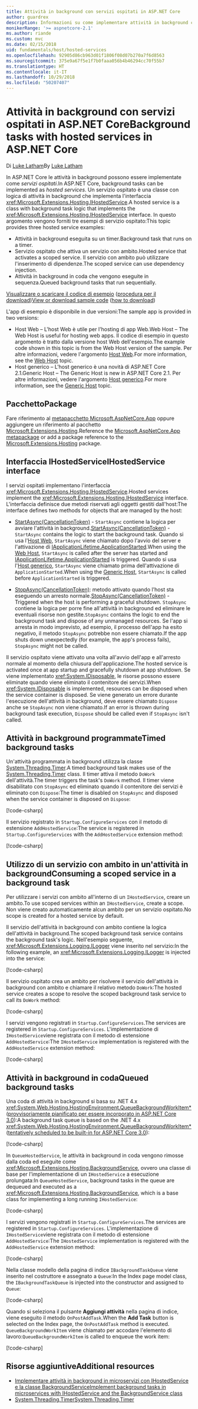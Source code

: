 ```yaml
---
title: Attività in background con servizi ospitati in ASP.NET Core
author: guardrex
description: Informazioni su come implementare attività in background con servizi ospitati in ASP.NET Core.
monikerRange: '>= aspnetcore-2.1'
ms.author: riande
ms.custom: mvc
ms.date: 02/15/2018
uid: fundamentals/host/hosted-services
ms.openlocfilehash: 92905d86cb963d01f1806f08d07b270a7f6d8563
ms.sourcegitcommit: 375e9a67f5e1f7b0faaa056b4b46294cc70f55b7
ms.translationtype: HT
ms.contentlocale: it-IT
ms.lasthandoff: 10/29/2018
ms.locfileid: "50207407"
---
```

# <a name="background-tasks-with-hosted-services-in-aspnet-core"></a><span data-ttu-id="37aa3-103">Attività in background con servizi ospitati in ASP.NET Core</span><span class="sxs-lookup"><span data-stu-id="37aa3-103">Background tasks with hosted services in ASP.NET Core</span></span>

<span data-ttu-id="37aa3-104">Di [Luke Latham](https://github.com/guardrex)</span><span class="sxs-lookup"><span data-stu-id="37aa3-104">By [Luke Latham](https://github.com/guardrex)</span></span>

<span data-ttu-id="37aa3-105">In ASP.NET Core le attività in background possono essere implementate come *servizi ospitati*.</span><span class="sxs-lookup"><span data-stu-id="37aa3-105">In ASP.NET Core, background tasks can be implemented as *hosted services*.</span></span> <span data-ttu-id="37aa3-106">Un servizio ospitato è una classe con logica di attività in background che implementa l'interfaccia <xref:Microsoft.Extensions.Hosting.IHostedService>.</span><span class="sxs-lookup"><span data-stu-id="37aa3-106">A hosted service is a class with background task logic that implements the <xref:Microsoft.Extensions.Hosting.IHostedService> interface.</span></span> <span data-ttu-id="37aa3-107">In questo argomento vengono forniti tre esempi di servizio ospitato:</span><span class="sxs-lookup"><span data-stu-id="37aa3-107">This topic provides three hosted service examples:</span></span>

* <span data-ttu-id="37aa3-108">Attività in background eseguita su un timer.</span><span class="sxs-lookup"><span data-stu-id="37aa3-108">Background task that runs on a timer.</span></span>
* <span data-ttu-id="37aa3-109">Servizio ospitato che attiva un servizio con ambito.</span><span class="sxs-lookup"><span data-stu-id="37aa3-109">Hosted service that activates a scoped service.</span></span> <span data-ttu-id="37aa3-110">Il servizio con ambito può utilizzare l'inserimento di dipendenze.</span><span class="sxs-lookup"><span data-stu-id="37aa3-110">The scoped service can use dependency injection.</span></span>
* <span data-ttu-id="37aa3-111">Attività in background in coda che vengono eseguite in sequenza.</span><span class="sxs-lookup"><span data-stu-id="37aa3-111">Queued background tasks that run sequentially.</span></span>

<span data-ttu-id="37aa3-112">[Visualizzare o scaricare il codice di esempio](https://github.com/aspnet/Docs/tree/master/aspnetcore/fundamentals/host/hosted-services/samples/) ([procedura per il download](xref:index#how-to-download-a-sample))</span><span class="sxs-lookup"><span data-stu-id="37aa3-112">[View or download sample code](https://github.com/aspnet/Docs/tree/master/aspnetcore/fundamentals/host/hosted-services/samples/) ([how to download](xref:index#how-to-download-a-sample))</span></span>

<span data-ttu-id="37aa3-113">L'app di esempio è disponibile in due versioni:</span><span class="sxs-lookup"><span data-stu-id="37aa3-113">The sample app is provided in two versions:</span></span>

* <span data-ttu-id="37aa3-114">Host Web &ndash; L'host Web è utile per l'hosting di app Web.</span><span class="sxs-lookup"><span data-stu-id="37aa3-114">Web Host &ndash; The Web Host is useful for hosting web apps.</span></span> <span data-ttu-id="37aa3-115">Il codice di esempio in questo argomento è tratto dalla versione host Web dell'esempio.</span><span class="sxs-lookup"><span data-stu-id="37aa3-115">The example code shown in this topic is from the Web Host version of the sample.</span></span> <span data-ttu-id="37aa3-116">Per altre informazioni, vedere l'argomento [Host Web](xref:fundamentals/host/web-host).</span><span class="sxs-lookup"><span data-stu-id="37aa3-116">For more information, see the [Web Host](xref:fundamentals/host/web-host) topic.</span></span>
* <span data-ttu-id="37aa3-117">Host generico &ndash; L'host generico è una novità di ASP.NET Core 2.1.</span><span class="sxs-lookup"><span data-stu-id="37aa3-117">Generic Host &ndash; The Generic Host is new in ASP.NET Core 2.1.</span></span> <span data-ttu-id="37aa3-118">Per altre informazioni, vedere l'argomento [Host generico](xref:fundamentals/host/generic-host).</span><span class="sxs-lookup"><span data-stu-id="37aa3-118">For more information, see the [Generic Host](xref:fundamentals/host/generic-host) topic.</span></span>

## <a name="package"></a><span data-ttu-id="37aa3-119">Pacchetto</span><span class="sxs-lookup"><span data-stu-id="37aa3-119">Package</span></span>

<span data-ttu-id="37aa3-120">Fare riferimento al [metapacchetto Microsoft.AspNetCore.App](xref:fundamentals/metapackage-app) oppure aggiungere un riferimento al pacchetto [Microsoft.Extensions.Hosting](https://www.nuget.org/packages/Microsoft.Extensions.Hosting).</span><span class="sxs-lookup"><span data-stu-id="37aa3-120">Reference the [Microsoft.AspNetCore.App metapackage](xref:fundamentals/metapackage-app) or add a package reference to the [Microsoft.Extensions.Hosting](https://www.nuget.org/packages/Microsoft.Extensions.Hosting) package.</span></span>

## <a name="ihostedservice-interface"></a><span data-ttu-id="37aa3-121">Interfaccia IHostedService</span><span class="sxs-lookup"><span data-stu-id="37aa3-121">IHostedService interface</span></span>

<span data-ttu-id="37aa3-122">I servizi ospitati implementano l'interfaccia <xref:Microsoft.Extensions.Hosting.IHostedService>.</span><span class="sxs-lookup"><span data-stu-id="37aa3-122">Hosted services implement the <xref:Microsoft.Extensions.Hosting.IHostedService> interface.</span></span> <span data-ttu-id="37aa3-123">L'interfaccia definisce due metodi riservati agli oggetti gestiti dall'host:</span><span class="sxs-lookup"><span data-stu-id="37aa3-123">The interface defines two methods for objects that are managed by the host:</span></span>

* <span data-ttu-id="37aa3-124">[StartAsync(CancellationToken)](xref:Microsoft.Extensions.Hosting.IHostedService.StartAsync*) - `StartAsync` contiene la logica per avviare l'attività in background.</span><span class="sxs-lookup"><span data-stu-id="37aa3-124">[StartAsync(CancellationToken)](xref:Microsoft.Extensions.Hosting.IHostedService.StartAsync*) - `StartAsync` contains the logic to start the background task.</span></span> <span data-ttu-id="37aa3-125">Quando si usa l'[Host Web](xref:fundamentals/host/web-host), `StartAsync` viene chiamato dopo l'avvio del server e l'attivazione di [IApplicationLifetime.ApplicationStarted](xref:Microsoft.AspNetCore.Hosting.IApplicationLifetime.ApplicationStarted*).</span><span class="sxs-lookup"><span data-stu-id="37aa3-125">When using the [Web Host](xref:fundamentals/host/web-host), `StartAsync` is called after the server has started and [IApplicationLifetime.ApplicationStarted](xref:Microsoft.AspNetCore.Hosting.IApplicationLifetime.ApplicationStarted*) is triggered.</span></span> <span data-ttu-id="37aa3-126">Quando si usa l'[Host generico](xref:fundamentals/host/generic-host), `StartAsync` viene chiamato prima dell'attivazione di `ApplicationStarted`.</span><span class="sxs-lookup"><span data-stu-id="37aa3-126">When using the [Generic Host](xref:fundamentals/host/generic-host), `StartAsync` is called before `ApplicationStarted` is triggered.</span></span>

* <span data-ttu-id="37aa3-127">[StopAsync(CancellationToken)](xref:Microsoft.Extensions.Hosting.IHostedService.StopAsync*): metodo attivato quando l'host sta eseguendo un arresto normale.</span><span class="sxs-lookup"><span data-stu-id="37aa3-127">[StopAsync(CancellationToken)](xref:Microsoft.Extensions.Hosting.IHostedService.StopAsync*) - Triggered when the host is performing a graceful shutdown.</span></span> <span data-ttu-id="37aa3-128">`StopAsync` contiene la logica per porre fine all'attività in background ed eliminare le eventuali risorse non gestite.</span><span class="sxs-lookup"><span data-stu-id="37aa3-128">`StopAsync` contains the logic to end the background task and dispose of any unmanaged resources.</span></span> <span data-ttu-id="37aa3-129">Se l'app si arresta in modo imprevisto, ad esempio, il processo dell'app ha esito negativo, il metodo `StopAsync` potrebbe non essere chiamato.</span><span class="sxs-lookup"><span data-stu-id="37aa3-129">If the app shuts down unexpectedly (for example, the app's process fails), `StopAsync` might not be called.</span></span>

<span data-ttu-id="37aa3-130">Il servizio ospitato viene attivato una volta all'avvio dell'app e all'arresto normale al momento della chiusura dell'applicazione.</span><span class="sxs-lookup"><span data-stu-id="37aa3-130">The hosted service is activated once at app startup and gracefully shutdown at app shutdown.</span></span> <span data-ttu-id="37aa3-131">Se viene implementato <xref:System.IDisposable>, le risorse possono essere eliminate quando viene eliminato il contenitore dei servizi.</span><span class="sxs-lookup"><span data-stu-id="37aa3-131">When <xref:System.IDisposable> is implemented, resources can be disposed when the service container is disposed.</span></span> <span data-ttu-id="37aa3-132">Se viene generato un errore durante l'esecuzione dell'attività in background, deve essere chiamato `Dispose` anche se `StopAsync` non viene chiamato.</span><span class="sxs-lookup"><span data-stu-id="37aa3-132">If an error is thrown during background task execution, `Dispose` should be called even if `StopAsync` isn't called.</span></span>

## <a name="timed-background-tasks"></a><span data-ttu-id="37aa3-133">Attività in background programmate</span><span class="sxs-lookup"><span data-stu-id="37aa3-133">Timed background tasks</span></span>

<span data-ttu-id="37aa3-134">Un'attività programmata in background utilizza la classe [System.Threading.Timer](xref:System.Threading.Timer).</span><span class="sxs-lookup"><span data-stu-id="37aa3-134">A timed background task makes use of the [System.Threading.Timer](xref:System.Threading.Timer) class.</span></span> <span data-ttu-id="37aa3-135">Il timer attiva il metodo `DoWork` dell'attività.</span><span class="sxs-lookup"><span data-stu-id="37aa3-135">The timer triggers the task's `DoWork` method.</span></span> <span data-ttu-id="37aa3-136">Il timer viene disabilitato con `StopAsync` ed eliminato quando il contenitore dei servizi è eliminato con `Dispose`:</span><span class="sxs-lookup"><span data-stu-id="37aa3-136">The timer is disabled on `StopAsync` and disposed when the service container is disposed on `Dispose`:</span></span>

[!code-csharp[](hosted-services/samples/2.x/BackgroundTasksSample-WebHost/Services/TimedHostedService.cs?name=snippet1&highlight=15-16,30,37)]

<span data-ttu-id="37aa3-137">Il servizio registrato in `Startup.ConfigureServices` con il metodo di estensione `AddHostedService`:</span><span class="sxs-lookup"><span data-stu-id="37aa3-137">The service is registered in `Startup.ConfigureServices` with the `AddHostedService` extension method:</span></span>

[!code-csharp[](hosted-services/samples/2.x/BackgroundTasksSample-WebHost/Startup.cs?name=snippet1)]

## <a name="consuming-a-scoped-service-in-a-background-task"></a><span data-ttu-id="37aa3-138">Utilizzo di un servizio con ambito in un'attività in background</span><span class="sxs-lookup"><span data-stu-id="37aa3-138">Consuming a scoped service in a background task</span></span>

<span data-ttu-id="37aa3-139">Per utilizzare i servizi con ambito all'interno di un `IHostedService`, creare un ambito.</span><span class="sxs-lookup"><span data-stu-id="37aa3-139">To use scoped services within an `IHostedService`, create a scope.</span></span> <span data-ttu-id="37aa3-140">Non viene creato automaticamente alcun ambito per un servizio ospitato.</span><span class="sxs-lookup"><span data-stu-id="37aa3-140">No scope is created for a hosted service by default.</span></span>

<span data-ttu-id="37aa3-141">Il servizio dell'attività in background con ambito contiene la logica dell'attività in background.</span><span class="sxs-lookup"><span data-stu-id="37aa3-141">The scoped background task service contains the background task's logic.</span></span> <span data-ttu-id="37aa3-142">Nell'esempio seguente, <xref:Microsoft.Extensions.Logging.ILogger> viene inserito nel servizio:</span><span class="sxs-lookup"><span data-stu-id="37aa3-142">In the following example, an <xref:Microsoft.Extensions.Logging.ILogger> is injected into the service:</span></span>

[!code-csharp[](hosted-services/samples/2.x/BackgroundTasksSample-WebHost/Services/ScopedProcessingService.cs?name=snippet1)]

<span data-ttu-id="37aa3-143">Il servizio ospitato crea un ambito per risolvere il servizio dell'attività in background con ambito e chiamare il relativo metodo `DoWork`:</span><span class="sxs-lookup"><span data-stu-id="37aa3-143">The hosted service creates a scope to resolve the scoped background task service to call its `DoWork` method:</span></span>

[!code-csharp[](hosted-services/samples/2.x/BackgroundTasksSample-WebHost/Services/ConsumeScopedServiceHostedService.cs?name=snippet1&highlight=29-36)]

<span data-ttu-id="37aa3-144">I servizi vengono registrati in `Startup.ConfigureServices`.</span><span class="sxs-lookup"><span data-stu-id="37aa3-144">The services are registered in `Startup.ConfigureServices`.</span></span> <span data-ttu-id="37aa3-145">L'implementazione di `IHostedService`viene registrata con il metodo di estensione `AddHostedService`:</span><span class="sxs-lookup"><span data-stu-id="37aa3-145">The `IHostedService` implementation is registered with the `AddHostedService` extension method:</span></span>

[!code-csharp[](hosted-services/samples/2.x/BackgroundTasksSample-WebHost/Startup.cs?name=snippet2)]

## <a name="queued-background-tasks"></a><span data-ttu-id="37aa3-146">Attività in background in coda</span><span class="sxs-lookup"><span data-stu-id="37aa3-146">Queued background tasks</span></span>

<span data-ttu-id="37aa3-147">Una coda di attività in background si basa su .NET 4.x <xref:System.Web.Hosting.HostingEnvironment.QueueBackgroundWorkItem*> ([provvisoriamente pianificato per essere incorporato in ASP.NET Core 3.0](https://github.com/aspnet/Hosting/issues/1280)):</span><span class="sxs-lookup"><span data-stu-id="37aa3-147">A background task queue is based on the .NET 4.x <xref:System.Web.Hosting.HostingEnvironment.QueueBackgroundWorkItem*> ([tentatively scheduled to be built-in for ASP.NET Core 3.0](https://github.com/aspnet/Hosting/issues/1280)):</span></span>

[!code-csharp[](hosted-services/samples/2.x/BackgroundTasksSample-WebHost/Services/BackgroundTaskQueue.cs?name=snippet1)]

<span data-ttu-id="37aa3-148">In `QueueHostedService`, le attività in background in coda vengono rimosse dalla coda ed eseguite come <xref:Microsoft.Extensions.Hosting.BackgroundService>, ovvero una classe di base per l'implementazione di un `IHostedService` a esecuzione prolungata:</span><span class="sxs-lookup"><span data-stu-id="37aa3-148">In `QueueHostedService`, background tasks in the queue are dequeued and executed as a <xref:Microsoft.Extensions.Hosting.BackgroundService>, which is a base class for implementing a long running `IHostedService`:</span></span>

[!code-csharp[](hosted-services/samples/2.x/BackgroundTasksSample-WebHost/Services/QueuedHostedService.cs?name=snippet1&highlight=21,25)]

<span data-ttu-id="37aa3-149">I servizi vengono registrati in `Startup.ConfigureServices`.</span><span class="sxs-lookup"><span data-stu-id="37aa3-149">The services are registered in `Startup.ConfigureServices`.</span></span> <span data-ttu-id="37aa3-150">L'implementazione di `IHostedService`viene registrata con il metodo di estensione `AddHostedService`:</span><span class="sxs-lookup"><span data-stu-id="37aa3-150">The `IHostedService` implementation is registered with the `AddHostedService` extension method:</span></span>

[!code-csharp[](hosted-services/samples/2.x/BackgroundTasksSample-WebHost/Startup.cs?name=snippet3)]

<span data-ttu-id="37aa3-151">Nella classe modello della pagina di indice `IBackgroundTaskQueue` viene inserito nel costruttore e assegnato a `Queue`:</span><span class="sxs-lookup"><span data-stu-id="37aa3-151">In the Index page model class, the `IBackgroundTaskQueue` is injected into the constructor and assigned to `Queue`:</span></span>

[!code-csharp[](hosted-services/samples/2.x/BackgroundTasksSample-WebHost/Pages/Index.cshtml.cs?name=snippet1)]

<span data-ttu-id="37aa3-152">Quando si seleziona il pulsante **Aggiungi attività** nella pagina di indice, viene eseguito il metodo `OnPostAddTask`.</span><span class="sxs-lookup"><span data-stu-id="37aa3-152">When the **Add Task** button is selected on the Index page, the `OnPostAddTask` method is executed.</span></span> <span data-ttu-id="37aa3-153">`QueueBackgroundWorkItem` viene chiamato per accodare l'elemento di lavoro:</span><span class="sxs-lookup"><span data-stu-id="37aa3-153">`QueueBackgroundWorkItem` is called to enqueue the work item:</span></span>

[!code-csharp[](hosted-services/samples/2.x/BackgroundTasksSample-WebHost/Pages/Index.cshtml.cs?name=snippet2)]

## <a name="additional-resources"></a><span data-ttu-id="37aa3-154">Risorse aggiuntive</span><span class="sxs-lookup"><span data-stu-id="37aa3-154">Additional resources</span></span>

* [<span data-ttu-id="37aa3-155">Implementare attività in background in microservizi con IHostedService e la classe BackgroundService</span><span class="sxs-lookup"><span data-stu-id="37aa3-155">Implement background tasks in microservices with IHostedService and the BackgroundService class</span></span>](/dotnet/standard/microservices-architecture/multi-container-microservice-net-applications/background-tasks-with-ihostedservice)
* [<span data-ttu-id="37aa3-156">System.Threading.Timer</span><span class="sxs-lookup"><span data-stu-id="37aa3-156">System.Threading.Timer</span></span>](xref:System.Threading.Timer)
